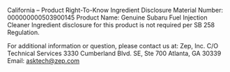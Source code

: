  
 
 
California – Product Right-To-Know Ingredient Disclosure 
Material Number: 000000000503900145 
Product Name: Genuine Subaru Fuel Injection Cleaner 
Ingredient disclosure for this product is not required per SB 258 Regulation. 
 
For additional information or question, please contact us at: 
Zep, Inc. 
C/O Technical Services 
3330 Cumberland Blvd. SE, Ste 700 
Atlanta, GA 30339 
Email: asktech@zep.com 
 
 
 
 

